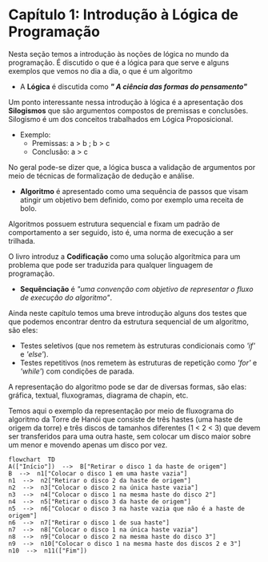 # Capítulo 1: Introdução à Lógica de Programação

Nesta seção temos a introdução às noções de lógica no mundo da programação.
É discutido o que é a lógica para que serve e alguns exemplos que vemos no dia a dia, o que é um algoritmo

 - A **Lógica** é discutida como ***" A ciência das formas do pensamento"***
 
 Um ponto interessante nessa introdução à lógica é a apresentação dos **Silogismos** que são argumentos compostos de premissas e conclusões.
 Silogismo é um dos conceitos trabalhados em Lógica Proposicional.

- Exemplo:
	- Premissas: a > b ;  b > c
	- Conclusão: a > c

No geral pode-se dizer que, a lógica busca a validação de argumentos por meio de técnicas de formalização de dedução e análise.

- **Algoritmo** é apresentado como uma sequência de passos que visam atingir um objetivo bem definido, como por exemplo uma receita de bolo.

Algoritmos possuem estrutura sequencial e fixam um padrão de comportamento a ser seguido, isto é, uma norma de execução a ser trilhada.

O livro introduz a **Codificação** como uma solução algorítmica para um problema que pode ser traduzida para qualquer linguagem de programação.

- **Sequênciação** é *"uma convenção com objetivo de representar o fluxo de execução do algoritmo"*.

Ainda neste capítulo temos uma breve introdução alguns dos testes que que podemos encontrar dentro da estrutura sequencial de um algoritmo, são eles:
- Testes seletivos (que nos remetem às estruturas condicionais como *'if'* e *'else'*).
- Testes repetitivos (nos remetem às estruturas de repetição como *'for'* e *'while'*) com condições de parada.

A representação do algoritmo pode se dar de diversas formas, são elas: gráfica, textual, fluxogramas, diagrama de chapin, etc.

Temos aqui o exemplo da representação por meio de fluxograma do algoritmo da Torre de Hanói que consiste de três hastes (uma haste de origem da torre) e três discos de tamanhos diferentes (1 < 2 < 3) que devem ser transferidos para uma outra haste, sem colocar um disco maior sobre um menor e movendo apenas um disco por vez.

```mermaid
flowchart  TD
A(["Início"])  -->  B["Retirar o disco 1 da haste de origem"]
B  -->  n1["Colocar o disco 1 em uma haste vazia"]
n1  -->  n2["Retirar o disco 2 da haste de origem"]
n2  -->  n3["Colocar o disco 2 na única haste vazia"]
n3  -->  n4["Colocar o disco 1 na mesma haste do disco 2"]
n4  -->  n5["Retirar o disco 3 da haste de origem"]
n5  -->  n6["Colocar o disco 3 na haste vazia que não é a haste de origem"]
n6  -->  n7["Retirar o disco 1 de sua haste"]
n7  -->  n8["Colocar o disco 1 na única haste vazia"]
n8  -->  n9["Colocar o disco 2 na mesma haste do disco 3"]
n9  -->  n10["Colocar o disco 1 na mesma haste dos discos 2 e 3"]
n10  -->  n11(["Fim"])
```

